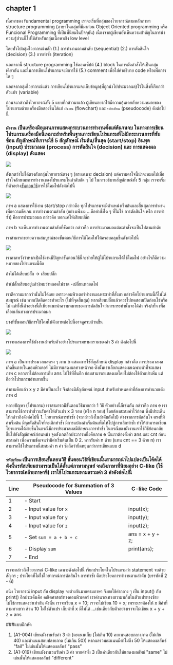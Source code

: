 ## chapter 1

เนื้อหาของ fundamental programming เราจะเริ่มที่กลุ่มของไวยากรณ์ตามหลักภาษา structure programming (ภาษาในกลุ่มที่มีมาก่อน Object Oriented programming หรือ Funcional Programming ที่เป็นที่นิยมในปัจจุบัน) เนื่องจากผู้เขียนยังเห็นความสำคัญในการนำความรู้ส่วนนี้ไปใช้สำหรับกลุ่มเนื้อหาเชิง low level 

โดยทั่่วไปกลุ่มไวยากรณ์หลัก
(1.) การทำงานตามลำดับ (sequential) 
(2.) การตัดสินใจ (decision)
(3.) การทำซ้ำ (iteration)

นอกจากนี้ structure programming ใช้คอนเซ็ปต์ (4.) block ในการมัดคำสั่งให้เป็นกลุ่มเดียวกัน และในการเขียนโปรแกรมจะมีการใช้ (5.) comment เพื่อใส่คำอธิบาย code หรือเพื่อการใด ๆ 

นอกจากกลุ่มไวยากรณ์แล้ว การเขียนโปรแกรมจะเก็บข้อมูล(ที่ถูกนำไปประมวลผล)ไว้ในสิ่งที่เรียกว่า ตัวแปร (variable)

ก่อนจะกล่าวถึงไวยากรณ์ทั้ง 5 แบบที่กล่าวมาแล้ว ผู้เขียนอยากให้มีความคุ้นเคยกับความหมายของโปรแกรมด้วยเครื่องมือสองชิ้นได้แก่ `ผังงาน` (flowchart) และ `รหัสเทียม` (pseudocode) ดังต่อไปนี้

### `ผังงาน` เป็นเครื่องมือแผนภาพแสดงกระบวนการทำงานตั้งแต่ต้นจนจบ ในทางการเขียนโปรแกรมเครื่องมือนี้เหมาะสำหรับพื้นฐานการเขียนโปรแกรมที่ไม่มีกระบวนการที่ซับซ้อน สัญลักษณ์ที่เราจะใช้ 5 สัญลักษณ์ เริ่มต้น/สิ้นสุด (start/stop) อินพุต (input) ประมวลผล (process) การตัดสินใจ (decision) และ การแสดงผล (display)  ดังแสดง

![](img/ch1_001.png) 

สังเกตว่าไม่ได้ตรงกับกลุ่มไวยากรณ์ตรง ๆ (ตรงเฉพาะ decision) แต่ความคาใจนี้น่าจะหมดไปเมื่อเข้าใจลักษณะการทำงานของโปรแกรมในลำดับถัด ๆ ไป ในการอธิบายสัญลักษณ์ทั้ง 5 กลุ่ม เราจะเริ่มที่ตัวอย่าง<ins>ขั้นตอนวิธี</ins>การใช้โคมไฟดังต่อไปนี้ 


![](img/ch1_002.png) 

ภาพ a แสดงการใช้งาน start/stop กล่าวคือ ทุกโปรแกรมจะมีตำแหน่งเริ่มต้นและสิ้นสุดการทำงานเพื่อความชัดเจน การทำงานตามลำดับ (อย่างเพิ่งงง ...คือคำสั่งใด ๆ ที่ไม่ใช่ การตัดสินใจ หรือ การทำซ้ำ) คือการประมวลผล กล่าวคือ บอกแค่ให้เสียบปลั๊ก

ภาพ b จะเห็นการทำงานตามลำดับที่ชัดกว่า กล่าวคือ การประมวลผลแต่ละคำสั่งจะเป็นไปตามลำดับ 

เราสามารถขยายความสมบูรณ์ของขั้นตอนวิธีการใช้โคมไฟให้ครอบคลุมขึ้นดังต่อไปนี้ 

![](img/ch1_003.png) 

เราคาดหวังว่าหากเปิดใช้งานมีปัญหาขั้นตอนวิธีนี้จะช่วยให้ผู้ใช้โปรแกรมได้ใช้โคมไฟ อย่างไรก็ดีความหมายของโปรแกรมนี้คือ 

ถ้าไม่ได้เสียบปลั๊ก -> เสียบปลั๊ก

ถ้า(ปลั๊กเสียบอยู่แล้ว)พบว่าหลอดไฟขาด -เปลี่ยนหลอดไฟ

เราตีความมากกว่านั้นไม่ได้เลย เพราะคอมพิวเตอร์ทำงานเฉพาะเท่าที่สั่งมา กล่าวคือโปรแกรมนี้ก็ไม่ได้สมบูรณ์ เช่น หากเปิดติดควรทำอะไร (ไปที่จุดสิ้นสุด) หากเสียบปลั๊กแล้วควรไปทดสอบเปิดก่อนใช่หรือไม่ แต่ทั้งนี้ตัวอย่างนี้ก็เพียงแนะนำความหมายของการตัดสินใจว่าการกระทำนั้นจะได้ค่า จริง/เท็จ เพื่อเลือกเส้นทางการประมวลผล 

บางทีขั้นตอนวิธีการใช้โคมไฟดังภาพต่อไปนี้อาจดูครบถ้วนขึ้น 

![](img/ch1_003b.png)

เราจะแสดงการใช้ผังงานสำหรับตัวอย่างโปรแกรมหาผลรวมของค่า 3 ค่า ดังต่อไปนี้ 

![](img/ch1_004.png)

ภาพ a เป็นการประมวลผลตรง ๆ ภาพ b แสดงการใชัสัญลักษณ์ display กล่าวคือ การประมวลผลเกิดขึ้นภายในคอมพิวเตอร์ ไม่มีการแสดงผลทางหน้าจอ ดังนั้นเราเลือกแสดงผลเฉพาะค่าที่จะแสดง ภาพ c หากเราไม่ต้องการเก็บ ans ไปใช้ที่อื่นอีก ย่อมสามารถแสดงผลโดยไม่ต้องใช้ตัวแปรเพิ่ม แต่ถือว่าโปรแกรมอ่านยากขึ้น

คำถามคือแล้ว x y z มีค่าเป็นอะไร จึงต้องมีสัญลักษณ์ input สำหรับกำหนดค่าที่ต้องการคำนวณดังภาพ d 

หลายปัญหา (โปรแกรม) เราสามารถมีขั้นตอนวิธีมากกว่า 1 วิธี ตัวอย่างนี้ก็เช่นกัน กล่าวคือ ภาพ e เราสามารถใช้การทำซ้ำวนรับค่าให้ตัวแปร x 3 รอบ (หรือ n รอบ) โดยต้องสะสมค่าไว้ก่อน ซึ่งมีประเด็นให้กล่าวถึงดังต่อไปนี้ 1. ไวยากรณ์การทำซ้ำ (จะกล่าวถึงในลำดับถัดไป) ต่างจากการตัดสินใจ ตรงที่มีค่าเริ่มต้น มีจุดตัดสินใจที่จะเลิกทำซ้ำ มีการแปลงค่าเริ่มต้นเพื่อให้ไปสู่การเลิกทำซ้ำ ทำให้สามารถเขียนโปรแกรมได้ง่ายขึ้นในกรณีมีการประมวลผลมีลักษณะการทำซ้ำ ในกรณีของผังงานเราใช้วิธีย้อนกลับขึ้นไปยังสัญลักษณ์ก่อนหน้า จุดสังเกตอีกประการหนึ่งคือภาพ e นั้นเราต้องตั้งค่า ans และ cnt ก่อนสะสมค่า เพื่อความชัดเจนว่ามีค่าเริ่มต้นเป็น 0 2. หากรับค่า n ด้วย (แทน cnt == 3 ด้วย n) เราสามารถใช้โปรแกรมนี้สะสมค่า n ค่า ซึ่งถือว่ายืดหยุ่นกว่าการเขียนแบบ d 

### `รหัสเทียม` เป็นการเขียนขั้นตอนวิธี ขั้นตอนวิธีที่เขียนนั้นสามารถนำไปแปลงเป็นโค้ดได้ ดังนั้นรหัสเทียมสามารถเป็นได้ตั้งแต่ภาษามนุษย์ จนถึงภาษาที่นิยมอย่าง C-like (ใช้ไวยากรณ์คล้ายภาษาซี) เราใช้โปรแกรมหาผลรวมค่า 3 ค่าดังต่อไปนี้

| Line |Pseudocode for Summation of 3 Values | C-like Code |
|-|-------------------------------------|-----------------|
| 1 |- Start                              |                 |        
| 2 |- Input value for `x`                | input(x);               |
| 3 |- Input value for `y`                | input(y);               |
| 4 |- Input value for `z`                | input(z);               |
| 5 |- Set `sum = a + b + c`              | ans = x + y + z;        |
| 6 |- Display `sum`                      | print(ans);             |
| 7 |- End                                |                 |

เราจะกล่าวถึงไวยากรณ์ C-like เฉพาะดังต่อไปนี้ เรียกประโยคในโปรแกรมว่า statement จบด้วยสัญกร ;  ประโยคที่ไม่ใช่ไวยากรณ์การตัดสินใจ การทำซ้ำ คือประโยคการทำงานตามลำดับ (บรรทัดที่ 2 - 6) 

อนึ่ง ไวยากรณ์ input กับ display จะต่างกันมากตามภาษา จึงขอใช้คำกลาง ๆ เป็น input() กับ print() อีกประเด็นคือ คณิตศาสตร์ทางคอมพิวเตอร์ เราคำนวณทางขวามาเก็บในตัวแปรทางซ้าย ไม่ใช่การแสดงว่าเท่ากัน ดังนั้น เราจะเขียน x = 10; เราจะไม่เขียน 10 = x; เพราะเราต้องให้ x มีค่าที่ตามทางขวา ส่วน 10 ไม่ใช่ตัวแปร เก็บค่าที่ x มีไม่ได้ ...เช่นเดียวกับตัวอย่างเราจะไม่เขียน x + y + z = ans

###แบบฝึกหัด
1. (A1-004) เขียนผังงานรับค่า 3 ค่า (คะแนนเก็บ (ไม่เกิน 10) คะแนนสอบกลางภาค (ไม่เกิน 40) และคำแนนสอบปลายภาค (ไม่เกิน 50)) หากผลรวมคะแนนมีค่าไม่ถึง 50 ให้แสดงผลลัพธ์ "fail" ไม่เช่นนั้นให้แสดงผลลัพธ์ "pass"
2. (A1-019) เขียนผังงานวนรับค่า 3 ค่า หากค่าทั้ง 3 เป็นค่าเดียวกันให้แสดงผลลัพธ์ "same" ไม่เช่นนั้นให้แสดงผลลัพธ์ "different"




